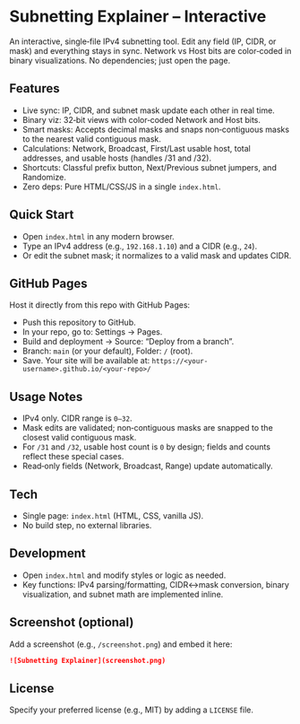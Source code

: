 # Subnetting Explainer – Interactive

An interactive, single‑file IPv4 subnetting tool. Edit any field (IP, CIDR, or mask) and everything stays in sync. Network vs Host bits are color‑coded in binary visualizations. No dependencies; just open the page.

## Features
- Live sync: IP, CIDR, and subnet mask update each other in real time.
- Binary viz: 32‑bit views with color‑coded Network and Host bits.
- Smart masks: Accepts decimal masks and snaps non‑contiguous masks to the nearest valid contiguous mask.
- Calculations: Network, Broadcast, First/Last usable host, total addresses, and usable hosts (handles /31 and /32).
- Shortcuts: Classful prefix button, Next/Previous subnet jumpers, and Randomize.
- Zero deps: Pure HTML/CSS/JS in a single `index.html`.

## Quick Start
- Open `index.html` in any modern browser.
- Type an IPv4 address (e.g., `192.168.1.10`) and a CIDR (e.g., `24`).
- Or edit the subnet mask; it normalizes to a valid mask and updates CIDR.

## GitHub Pages
Host it directly from this repo with GitHub Pages:
- Push this repository to GitHub.
- In your repo, go to: Settings → Pages.
- Build and deployment → Source: “Deploy from a branch”.
- Branch: `main` (or your default), Folder: `/` (root).
- Save. Your site will be available at:
  `https://<your-username>.github.io/<your-repo>/`

## Usage Notes
- IPv4 only. CIDR range is `0–32`.
- Mask edits are validated; non‑contiguous masks are snapped to the closest valid contiguous mask.
- For `/31` and `/32`, usable host count is `0` by design; fields and counts reflect these special cases.
- Read‑only fields (Network, Broadcast, Range) update automatically.

## Tech
- Single page: `index.html` (HTML, CSS, vanilla JS).
- No build step, no external libraries.

## Development
- Open `index.html` and modify styles or logic as needed.
- Key functions: IPv4 parsing/formatting, CIDR↔mask conversion, binary visualization, and subnet math are implemented inline.

## Screenshot (optional)
Add a screenshot (e.g., `/screenshot.png`) and embed it here:

```md
![Subnetting Explainer](screenshot.png)
```

## License
Specify your preferred license (e.g., MIT) by adding a `LICENSE` file.

